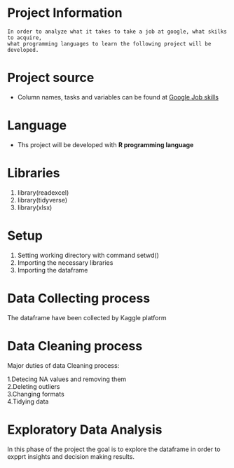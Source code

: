 # Project Information
``` 
In order to analyze what it takes to take a job at google, what skilks to acquire, 
what programming languages to learn the following project will be developed.
```
# Project source 
* Column names, tasks and variables can be found at  [Google Job skills](https://www.kaggle.com/niyamatalmass/google-job-skills)


# Language
* Ths project will be developed with **R programming language**

# Libraries 
1. library(readexcel)
2. library(tidyverse)
3. library(xlsx)

# Setup 
1. Setting working directory with command setwd()
2. Importing the necessary libraries 
3. Importing the dataframe

# Data Collecting process 
The dataframe have been collected by Kaggle platform 

# Data Cleaning process
Major duties of data Cleaning process:<br>

1.Detecing NA values and removing them <br>
2.Deleting outliers <br>
3.Changing formats <br>
4.Tidying data

# Exploratory Data Analysis
In this phase of the project the goal is to explore the dataframe in order to expprt insights
and decision making results.
